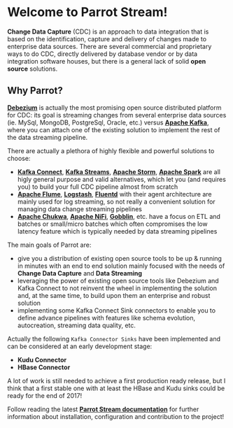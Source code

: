 # Welcome to **Parrot Stream**!

**Change Data Capture** (CDC) is an approach to data integration that is based on the identification, capture and delivery of changes made to enterprise data sources.
There are several commercial and proprietary ways to do CDC, directly delivered by database vendor or by data integration software houses, but there is a general lack of solid **open source** solutions.

## Why Parrot?

[**Debezium**](http://debezium.io/) is actually the most promising open source distributed platform for CDC: its goal is streaming changes from several enterprise data sources (ie. MySql, MongoDB, PostgreSql, Oracle, etc.) versus [**Apache Kafka**](https://kafka.apache.org/), where you can attach one of the existing solution to implement the rest of the data streaming pipeline.

There are actually a plethora of highly flexible and powerful solutions to choose:

* [**Kafka Connect**](http://docs.confluent.io/2.0.0/connect/), [**Kafka Streams**](https://kafka.apache.org/documentation/streams/), [**Apache Storm**](http://storm.apache.org/), [**Apache Spark**](https://spark.apache.org/) are all higly general purpose and valid alternatives, which let you (and requires you) to build your full CDC pipeline almost from scratch
* [**Apache Flume**](https://flume.apache.org/), [**Logstash**](https://www.elastic.co/products/logstash), [**Fluentd**](http://www.fluentd.org/) with their agent architecture are mainly used for log streaming, so not really a convenient solution for managing data change streaming pipelines
* [**Apache Chukwa**](http://chukwa.apache.org/), [**Apache NiFi**](https://nifi.apache.org/), [**Gobblin**](https://github.com/linkedin/gobblin), etc. have a focus on ETL and batches or small/micro batches which often compromises the low latency feature which is typically needed by data streaming pipelines

The main goals of Parrot are:

* give you a distribution of existing open source tools to be up & running in minutes with an end to end solution mainly focused with the needs of **Change Data Capture** and **Data Streaming**
* leveraging the power of existing open source tools like Debezium and Kafka Connect to not reinvent the wheel in implementing the solution and, at the same time, to build upon them an enterprise and robust solution
* implementing some Kafka Connect Sink connectors to enable you to define advance pipelines with features like schema evolution, autocreation, streaming data quality, etc.

Actually the following `Kafka Connector Sinks` have been implemented and can be considered at an early development stage:

* **Kudu Connector**
* **HBase Connector**

A lot of work is still needed to achieve a first production ready release, but I think that a first stable one with at least the HBase and Kudu sinks could be ready for the end of 2017!

Follow reading the latest [**Parrot Stream documentation**](http://docs.parrotstream.io/en/latest/) for further information about installation, configuration and contribution to the project!
